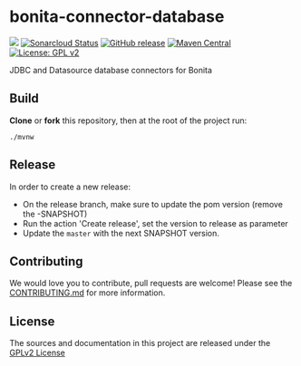 # bonita-connector-database
![](https://github.com/bonitasoft/bonita-connector-database/workflows/Build/badge.svg)
[![Sonarcloud Status](https://sonarcloud.io/api/project_badges/measure?project=bonitasoft_bonita-connector-database&metric=alert_status)](https://sonarcloud.io/dashboard?id=bonitasoft_bonita-connector-database)
[![GitHub release](https://img.shields.io/github/v/release/bonitasoft/bonita-connector-database?color=blue&label=Release)](https://github.com/bonitasoft/bonita-connector-database/releases)
[![Maven Central](https://img.shields.io/maven-central/v/org.bonitasoft.connectors/bonita-connector-database.svg?label=Maven%20Central&color=orange)](https://search.maven.org/search?q=g:%22org.bonitasoft.connectors%22%20AND%20a:%22bonita-connector-database%22)
[![License: GPL v2](https://img.shields.io/badge/License-GPL%20v2-yellow.svg)](https://www.gnu.org/licenses/old-licenses/gpl-2.0.en.html)

JDBC and Datasource database connectors for Bonita

## Build

__Clone__ or __fork__ this repository, then at the root of the project run:

`./mvnw`

## Release

In order to create a new release: 
- On the release branch, make sure to update the pom version (remove the -SNAPSHOT)
- Run the action 'Create release', set the version to release as parameter
- Update the `master` with the next SNAPSHOT version.

## Contributing

We would love you to contribute, pull requests are welcome! Please see the [CONTRIBUTING.md](CONTRIBUTING.md) for more information.

## License

The sources and documentation in this project are released under the [GPLv2 License](LICENSE)

